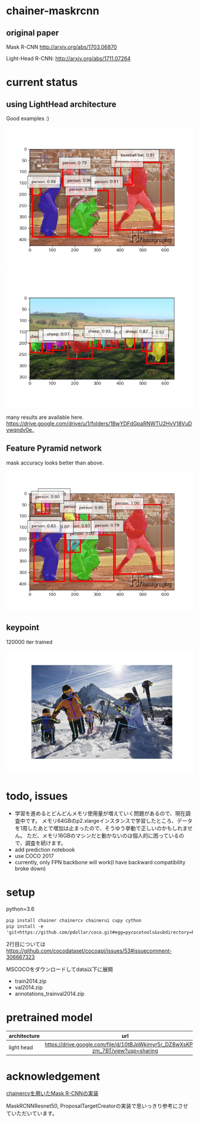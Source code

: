 # chainer-maskrcnn

## original paper
Mask R-CNN http://arxiv.org/abs/1703.06870

Light-Head R-CNN: http://arxiv.org/abs/1711.07264

# current status

## using LightHead architecture

Good examples :)

![](imgs/008.jpg)
![](imgs/082.jpg)

many results are available here.
https://drive.google.com/drive/u/1/folders/1BwYDFdGpaRNWTU2HyV18VuDvwqndv0e_

## Feature Pyramid network

mask accuracy looks better than above.

![](imgs/fpn_008.jpg)

## keypoint

120000 iter trained

![](imgs/key.jpg)

# todo, issues

- 学習を進めるとどんどんメモリ使用量が増えていく問題があるので、現在調査中です。
メモリ64GBのp2.xlargeインスタンスで学習したところ、データを1周したあとで増加は止まったので、そうゆう挙動で正しいのかもしれません。
ただ、メモリ16GBのマシンだと動かないのは個人的に困っているので、調査を続けます。
- add prediction notebook
- use COCO 2017
- currently, only FPN backbone will work(I have backward compatibility broke down)

# setup

python=3.6

```
pip install chainer chainercv chainerui cupy cython
pip install -e 'git+https://github.com/pdollar/coco.git#egg=pycocotools&subdirectory=PythonAPI'
```
2行目については https://github.com/cocodataset/cocoapi/issues/53#issuecomment-306667323


MSCOCOをダウンロードしてdata以下に展開
- train2014.zip
- val2014.zip
- annotations_trainval2014.zip

# pretrained model

| architecture | url |
|:-----------|:------------:|
| light head | https://drive.google.com/file/d/10tBJpWkimyr5r_DZ8wXsKPsb7-zm_7BT/view?usp=sharing |


# acknowledgement

[chainercvを用いたMask R-CNNの実装](https://engineer.dena.jp/2017/12/chainercvmask-r-cnn.html)

MaskRCNNResnet50, ProposalTargetCreatorの実装で思いっきり参考にさせていただいています。
